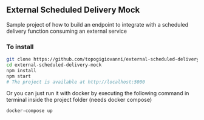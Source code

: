 ## External Scheduled Delivery Mock

Sample project of how to build an endpoint to integrate with a scheduled delivery function consuming an external service

### To install

```bash
git clone https://github.com/topogigiovanni/external-scheduled-delivery-mock
cd external-scheduled-delivery-mock
npm install
npm start
# The project is available at http://localhost:5000
```
Or you can just run it with docker by executing the following command in terminal inside the project folder (needs docker compose)

```bash
docker-compose up
```